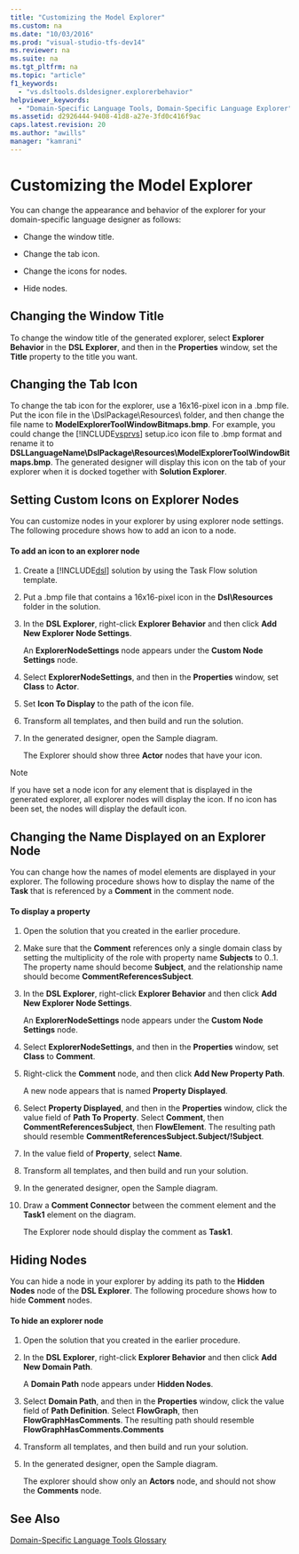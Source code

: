 ```yaml
---
title: "Customizing the Model Explorer"
ms.custom: na
ms.date: "10/03/2016"
ms.prod: "visual-studio-tfs-dev14"
ms.reviewer: na
ms.suite: na
ms.tgt_pltfrm: na
ms.topic: "article"
f1_keywords: 
  - "vs.dsltools.dsldesigner.explorerbehavior"
helpviewer_keywords: 
  - "Domain-Specific Language Tools, Domain-Specific Language Explorer"
ms.assetid: d2926444-9408-41d8-a27e-3fd0c416f9ac
caps.latest.revision: 20
ms.author: "awills"
manager: "kamrani"
---
```

# Customizing the Model Explorer
You can change the appearance and behavior of the explorer for your domain-specific language designer as follows:  
  
-   Change the window title.  
  
-   Change the tab icon.  
  
-   Change the icons for nodes.  
  
-   Hide nodes.  
  
## Changing the Window Title  
 To change the window title of the generated explorer, select **Explorer Behavior** in the **DSL Explorer**, and then in the **Properties** window, set the **Title** property to the title you want.  
  
## Changing the Tab Icon  
 To change the tab icon for the explorer, use a 16x16-pixel icon in a .bmp file. Put the icon file in the \DslPackage\Resources\ folder, and then change the file name to **ModelExplorerToolWindowBitmaps.bmp**. For example, you could change the [!INCLUDE[vsprvs](../dv_TeamTestALM/includes/vsprvs_md.md)] setup.ico icon file to .bmp format and rename it to **DSLLanguageName\DslPackage\Resources\ModelExplorerToolWindowBitmaps.bmp**. The generated designer will display this icon on the tab of your explorer when it is docked together with **Solution Explorer**.  
  
## Setting Custom Icons on Explorer Nodes  
 You can customize nodes in your explorer by using explorer node settings. The following procedure shows how to add an icon to a node.  
  
#### To add an icon to an explorer node  
  
1.  Create a [!INCLUDE[dsl](../VS_IDE/includes/dsl_md.md)] solution by using the Task Flow solution template.  
  
2.  Put a .bmp file that contains a 16x16-pixel icon in the **Dsl\Resources** folder in the solution.  
  
3.  In the **DSL Explorer**, right-click **Explorer Behavior** and then click **Add New Explorer Node Settings**.  
  
     An **ExplorerNodeSettings** node appears under the **Custom Node Settings** node.  
  
4.  Select **ExplorerNodeSettings**, and then in the **Properties** window, set **Class** to **Actor**.  
  
5.  Set **Icon To Display** to the path of the icon file.  
  
6.  Transform all templates, and then build and run the solution.  
  
7.  In the generated designer, open the Sample diagram.  
  
     The Explorer should show three **Actor** nodes that have your icon.  
  
> [!NOTE]
>  If you have set a node icon for any element that is displayed in the generated explorer, all explorer nodes will display the icon. If no icon has been set, the nodes will display the default icon.  
  
## Changing the Name Displayed on an Explorer Node  
 You can change how the names of model elements are displayed in your explorer. The following procedure shows how to display the name of the **Task** that is referenced by a **Comment** in the comment node.  
  
#### To display a property  
  
1.  Open the solution that you created in the earlier procedure.  
  
2.  Make sure that the **Comment** references only a single domain class by setting the multiplicity of the role with property name **Subjects** to 0..1. The property name should become **Subject**, and the relationship name should become **CommentReferencesSubject**.  
  
3.  In the **DSL Explorer**, right-click **Explorer Behavior** and then click **Add New Explorer Node Settings**.  
  
     An **ExplorerNodeSettings** node appears under the **Custom Node Settings** node.  
  
4.  Select **ExplorerNodeSettings**, and then in the **Properties** window, set **Class** to **Comment**.  
  
5.  Right-click the **Comment** node, and then click **Add New Property Path**.  
  
     A new node appears that is named **Property Displayed**.  
  
6.  Select **Property Displayed**, and then in the **Properties** window, click the value field of **Path To Property**. Select **Comment**, then **CommentReferencesSubject**, then **FlowElement**. The resulting path should resemble **CommentReferencesSubject.Subject/!Subject**.  
  
7.  In the value field of **Property**, select **Name**.  
  
8.  Transform all templates, and then build and run your solution.  
  
9. In the generated designer, open the Sample diagram.  
  
10. Draw a **Comment Connector** between the comment element and the **Task1** element on the diagram.  
  
     The Explorer node should display the comment as **Task1**.  
  
## Hiding Nodes  
 You can hide a node in your explorer by adding its path to the **Hidden Nodes** node of the **DSL Explorer**. The following procedure shows how to hide **Comment** nodes.  
  
#### To hide an explorer node  
  
1.  Open the solution that you created in the earlier procedure.  
  
2.  In the **DSL Explorer**, right-click **Explorer Behavior** and then click **Add New Domain Path**.  
  
     A **Domain Path** node appears under **Hidden Nodes**.  
  
3.  Select **Domain Path**, and then in the **Properties** window, click the value field of **Path Definition**. Select **FlowGraph**, then **FlowGraphHasComments**. The resulting path should resemble **FlowGraphHasComments.Comments**  
  
4.  Transform all templates, and then build and run your solution.  
  
5.  In the generated designer, open the Sample diagram.  
  
     The explorer should show only an **Actors** node, and should not show the **Comments** node.  
  
## See Also  
 [Domain-Specific Language Tools Glossary](assetId:///ca5e84cb-a315-465c-be24-76aa3df276aa)